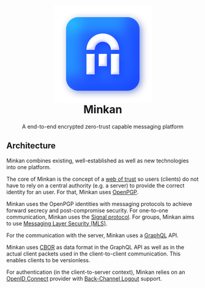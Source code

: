
<p align="center" style="margin-bottom: 0px !important;">
  <img width="256" src="https://raw.githubusercontent.com/minkan-chat/brand/main/assets/3d/logo-borders%40512.png" alt="Material Bread logo" align="center">
</p>
<h1 align="center" style="margin-top: 0px;">Minkan</h1>

<p align="center">A end-to-end encrypted zero-trust capable messaging platform</p>

## Architecture

Minkan combines existing, well-established as well as new technologies into one platform. 

The core of Minkan is the concept of a [web of trust] so users (clients) do not have to rely on a 
central authority (e.g. a server) to provide the correct identity for an user. For that, Minkan uses [OpenPGP].

Minkan uses the OpenPGP identities with messaging protocols to achieve forward secrecy and post-compromise security.
For one-to-one communication, Minkan uses the [Signal protocol]. For groups, Minkan aims to use [Messaging Layer Security (MLS)].

For the communication with the server, Minkan uses a [GraphQL] API.

Minkan uses [CBOR] as data format in the GraphQL API as well as in the actual client packets used in the client-to-client communication.
This enables clients to be versionless.

For authentication (in the client-to-server context), Minkan relies on an [OpenID Connect] provider with [Back-Channel Logout] support.

[web of trust]: https://en.wikipedia.org/wiki/Web_of_trust
[OpenPGP]: https://www.openpgp.org/
[Signal protocol]:https://signal.org/docs/
[Messaging Layer Security (MLS)]: https://messaginglayersecurity.rocks/
[GraphQL]: https://graphql.org/
[CBOR]: https://cbor.io/
[OpenID Connect]: https://openid.net/connect/
[Back-Channel Logout]: https://openid.net/specs/openid-connect-backchannel-1_0.html
